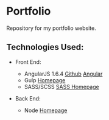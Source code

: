 # Portfolio
Repository for my portfolio website.

## Technologies Used:

* Front End:
    - AngularJS 1.6.4 [Github](https://github.com/angular/angular.js) [Angular](https://angular.io/)
    - Gulp [Homepage](https://gulpjs.com/)
    - SASS/SCSS [SASS Homepage](http://sass-lang.com/)

* Back End:
    - Node [Homepage](https://nodejs.org/en/)
